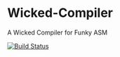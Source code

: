 # Wicked-Compiler
A Wicked Compiler for Funky ASM

[![Build Status](https://travis-ci.org/Funky-System/Wicked-Compiler.svg?branch=master)](https://travis-ci.org/Funky-System/Wicked-Compiler)
